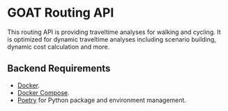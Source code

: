 # GOAT Routing API
This routing API is providing traveltime analyses for walking and cycling. It is optimized for dynamic traveltime analyses including scenario building, dynamic cost calculation and more.

## Backend Requirements

* [Docker](https://www.docker.com/).
* [Docker Compose](https://docs.docker.com/compose/install/).
* [Poetry](https://python-poetry.org/) for Python package and environment management.
